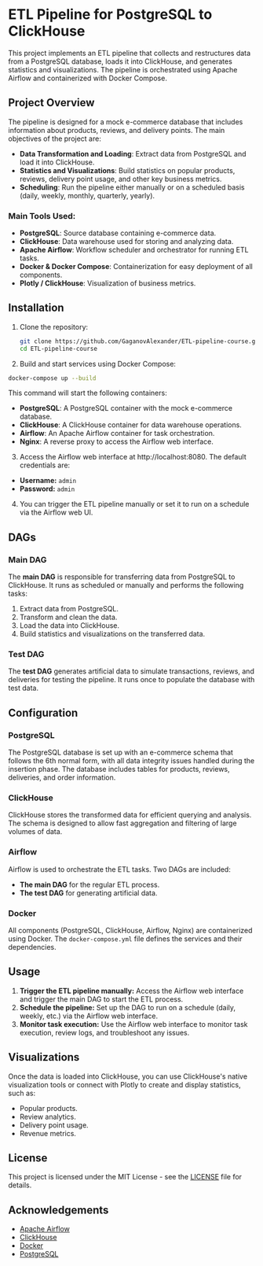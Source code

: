 # ETL Pipeline for PostgreSQL to ClickHouse

This project implements an ETL pipeline that collects and restructures data from a PostgreSQL database, loads it into ClickHouse, and generates statistics and visualizations. The pipeline is orchestrated using Apache Airflow and containerized with Docker Compose.

## Project Overview

The pipeline is designed for a mock e-commerce database that includes information about products, reviews, and delivery points. The main objectives of the project are:

- **Data Transformation and Loading**: Extract data from PostgreSQL and load it into ClickHouse.
- **Statistics and Visualizations**: Build statistics on popular products, reviews, delivery point usage, and other key business metrics.
- **Scheduling**: Run the pipeline either manually or on a scheduled basis (daily, weekly, monthly, quarterly, yearly).

### Main Tools Used:

- **PostgreSQL**: Source database containing e-commerce data.
- **ClickHouse**: Data warehouse used for storing and analyzing data.
- **Apache Airflow**: Workflow scheduler and orchestrator for running ETL tasks.
- **Docker & Docker Compose**: Containerization for easy deployment of all components.
- **Plotly / ClickHouse**: Visualization of business metrics.


## Installation

1. Clone the repository:

   ```bash
   git clone https://github.com/GaganovAlexander/ETL-pipeline-course.git
   cd ETL-pipeline-course
   ```
2. Build and start services using Docker Compose:
```bash
docker-compose up --build
```
This command will start the following containers:

- **PostgreSQL**: A PostgreSQL container with the mock e-commerce database.
- **ClickHouse**: A ClickHouse container for data warehouse operations.
- **Airflow**: An Apache Airflow container for task orchestration.
- **Nginx**: A reverse proxy to access the Airflow web interface.
3. Access the Airflow web interface at http://localhost:8080. The default credentials are:
- **Username:** ```admin```
- **Password:** ```admin```
4. You can trigger the ETL pipeline manually or set it to run on a schedule via the Airflow web UI.

## DAGs
### Main DAG
The **main DAG** is responsible for transferring data from PostgreSQL to ClickHouse. It runs as scheduled or manually and performs the following tasks:

1. Extract data from PostgreSQL.
2. Transform and clean the data.
3. Load the data into ClickHouse.
4. Build statistics and visualizations on the transferred data.
### Test DAG
The **test DAG** generates artificial data to simulate transactions, reviews, and deliveries for testing the pipeline. It runs once to populate the database with test data.

## Configuration
### PostgreSQL
The PostgreSQL database is set up with an e-commerce schema that follows the 6th normal form, with all data integrity issues handled during the insertion phase. The database includes tables for products, reviews, deliveries, and order information.
### ClickHouse
ClickHouse stores the transformed data for efficient querying and analysis. The schema is designed to allow fast aggregation and filtering of large volumes of data.
### Airflow
Airflow is used to orchestrate the ETL tasks. Two DAGs are included:
- **The main DAG** for the regular ETL process.
- **The test DAG** for generating artificial data.

### Docker
All components (PostgreSQL, ClickHouse, Airflow, Nginx) are containerized using Docker. The ```docker-compose.yml``` file defines the services and their dependencies.

## Usage
1. **Trigger the ETL pipeline manually:** Access the Airflow web interface and trigger the main DAG to start the ETL process.
2. **Schedule the pipeline:** Set up the DAG to run on a schedule (daily, weekly, etc.) via the Airflow web interface.
3. **Monitor task execution:** Use the Airflow web interface to monitor task execution, review logs, and troubleshoot any issues.

## Visualizations
Once the data is loaded into ClickHouse, you can use ClickHouse's native visualization tools or connect with Plotly to create and display statistics, such as:
- Popular products.
- Review analytics.
- Delivery point usage.
- Revenue metrics.

## License
This project is licensed under the MIT License - see the [LICENSE](https://github.com/GaganovAlexander/ETL-pipeline-course/blob/main/LICENSE) file for details.

## Acknowledgements
- [Apache Airflow](https://airflow.apache.org)
- [ClickHouse](https://clickhouse.com)
- [Docker](https://www.docker.com)
- [PostgreSQL](https://www.postgresql.org)